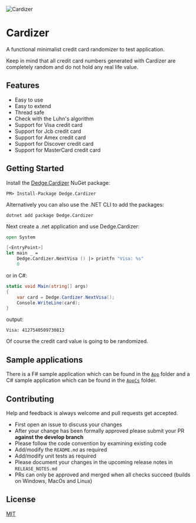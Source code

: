 ![Cardizer](https://raw.githubusercontent.com/d-edge/cardizer/main/cardizer.png)

# Cardizer

A functional minimalist credit card randomizer to test application.

Keep in mind that all credit card numbers generated with Cardizer are completely random and do not hold any real life value.

## Features

* Easy to use
* Easy to extend
* Thread safe
* Check with the Luhn's algorithm
* Support for Visa credit card
* Support for Jcb credit card
* Support for Amex credit card
* Support for Discover credit card
* Support for MasterCard credit card

## Getting Started

Install the [Dedge.Cardizer](https://www.nuget.org/packages/Dedge.Cardizer) NuGet package:

    PM> Install-Package Dedge.Cardizer

Alternatively you can also use the .NET CLI to add the packages:

    dotnet add package Dedge.Cardizer

Next create a .net application and use Dedge.Cardizer:

```fsharp
open System

[<EntryPoint>]
let main _ =
    Dedge.Cardizer.NextVisa () |> printfn "Visa: %s"
    0
```

or in C#:

```csharp
static void Main(string[] args)
{
    var card = Dedge.Cardizer.NextVisa();
    Console.WriteLine(card);
}
```

output:

    Visa: 4127540509730813

Of course the credit card value is going to be randomized.

## Sample applications

There is a F# sample application which can be found in the [`App`](https://github.com/d-edge/Cardizer/tree/main/src/App) folder and a C# sample application which can be found in the [`AppCs`](https://github.com/d-edge/Cardizer/tree/main/src/AppCs) folder.

## Contributing

Help and feedback is always welcome and pull requests get accepted.

* First open an issue to discuss your changes
* After your change has been formally approved please submit your PR **against the develop branch**
* Please follow the code convention by examining existing code
* Add/modify the `README.md` as required
* Add/modify unit tests as required
* Please document your changes in the upcoming release notes in `RELEASE_NOTES.md`
* PRs can only be approved and merged when all checks succeed (builds on Windows, MacOs and Linux)

## License

[MIT](https://raw.githubusercontent.com/d-edge/cardizer/main/LICENSE)
